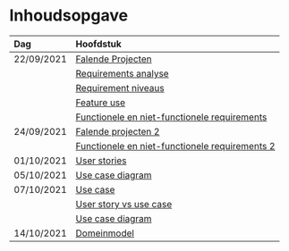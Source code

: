 # Inhoudsopgave

| Dag        | Hoofdstuk                                                                                                                       |
| :--------- | :------------------------------------------------------------------------------------------------------------------------------ |
| 22/09/2021 | [Falende Projecten](week38/AFO-2021-09-22-H.md#Falende%20Projecten)                                                             |
|            | [Requirements analyse](week38/AFO-2021-09-22-H.md##requirements%20analyse)                                                      |
|            | [Requirement niveaus](week38/AFO-2021-09-22-H.md##requirement%20niveaus)                                                        |
|            | [Feature use](week38/AFO-2021-09-22-H.md##feature%20use)                                                                        |
|            | [Functionele en niet-functionele requirements](week38/AFO-2021-09-22-H.md##functionele%20en%20niet-functionele%20requirements)  |
| 24/09/2021 | [Falende projecten 2](week38/AFO-2021-09-24-W.md#Falende%20projecten)                                                           |
|            | [Functionele en niet-functionele requirements 2](week38/AFO-2021-09-24-W.md#Functionele%20en%20niet-functionele%20requirements) |
| 01/10/2021 | [User stories](week39/AFO-2021-10-01-W.md#User%20stories)                                                                       |
| 05/10/2021 | [Use case diagram](week40/AFO-2021-10-05-W.md#Use%20case%20diagram)                                                             |
| 07/10/2021 | [Use case](week40/AFO-2021-10-07-H.md#Use%20case)                                                                               |
|            | [User story vs use case](week40/AFO-2021-10-07-H.md#User%20story%20vs%20use%20case)                                             |
|            | [Use case diagram](week40/AFO-2021-10-07-H.md#Use%20case%20diagram)                                                             |
| 14/10/2021 | [Domeinmodel](week41/AFO-2021-10-14-H.md#Domeinmodel)                                                                           |
